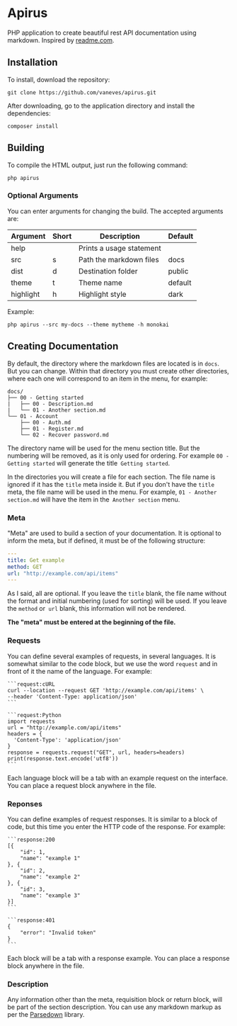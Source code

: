 # Apirus

PHP application to create beautiful rest API documentation using markdown. Inspired by [readme.com](https://readme.com/).

## Installation

To install, download the repository:

```
git clone https://github.com/vaneves/apirus.git
```

After downloading, go to the application directory and install the dependencies:

```
composer install
```

## Building

To compile the HTML output, just run the following command:

```
php apirus
```

### Optional Arguments

You can enter arguments for changing the build. The accepted arguments are:

| Argument  | Short | Description              | Default |
|-----------|-------|--------------------------|---------|
| help      |       | Prints a usage statement |         |
| src       | s     | Path the markdown files  | docs    |
| dist      | d     | Destination folder       | public  |
| theme     | t     | Theme name               | default |
| highlight | h     | Highlight style          | dark    |

Example:

```
php apirus --src my-docs --theme mytheme -h monokai
```

## Creating Documentation

By default, the directory where the markdown files are located is in `docs`. But you can change. Within that directory you must create other directories, where each one will correspond to an item in the menu, for example:

```
docs/
├── 00 - Getting started
|   ├── 00 - Description.md
|   └── 01 - Another section.md
└── 01 - Account
    ├── 00 - Auth.md
    ├── 01 - Register.md
    └── 02 - Recover password.md
```

The directory name will be used for the menu section title. But the numbering will be removed, as it is only used for ordering. For example `00 - Getting started` will generate the title` Getting started`.

In the directories you will create a file for each section. The file name is ignored if it has the `title` meta inside it. But if you don't have the `title` meta, the file name will be used in the menu. For example, `01 - Another section.md` will have the item in the` Another section` menu.

### Meta

"Meta" are used to build a section of your documentation. It is optional to inform the meta, but if defined, it must be of the following structure:

```yaml
---
title: Get example
method: GET
url: "http://example.com/api/items"
---
```

As I said, all are optional. If you leave the `title` blank, the file name without the format and initial numbering (used for sorting) will be used. If you leave the `method` or` url` blank, this information will not be rendered.

**The "meta" must be entered at the beginning of the file.**

### Requests

You can define several examples of requests, in several languages. It is somewhat similar to the code block, but we use the word `request` and in front of it the name of the language. For example:

````
```request:cURL
curl --location --request GET 'http://example.com/api/items' \
--header 'Content-Type: application/json' 
```
````

````
```request:Python
import requests
url = "http://example.com/api/items"
headers = {
  'Content-Type': 'application/json'
}
response = requests.request("GET", url, headers=headers)
print(response.text.encode('utf8'))
```
````

Each language block will be a tab with an example request on the interface. You can place a request block anywhere in the file.

### Reponses

You can define examples of request responses. It is similar to a block of code, but this time you enter the HTTP code of the response. For example:

````
```response:200
[{
    "id": 1,
    "name": "example 1"
}, {
    "id": 2,
    "name": "example 2"
}, {
    "id": 3,
    "name": "example 3"
}]
```
````

````
```response:401
{
	"error": "Invalid token"
}
```
````

Each block will be a tab with a response example. You can place a response block anywhere in the file.

### Description

Any information other than the meta, requisition block or return block, will be part of the section description. You can use any markdown markup as per the [Parsedown](https://github.com/erusev/parsedown) library.